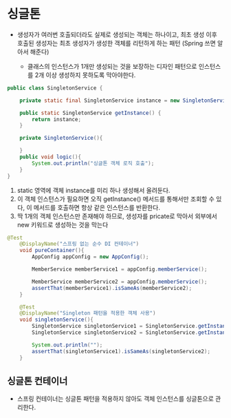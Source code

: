 # 싱글톤

- 생성자가 여러번 호출되더라도 실제로 생성되는 객체는 하나이고, 최초 생성 이후 호출된 생성자는 최초 생성자가 생성한 객체를 리턴하게 하는 패턴 (Spring 쓰면 알아서 해준다)

  - 클래스의 인스턴스가 1개만 생성되는 것을 보장하는 디자인 패턴으로 인스턴스를 2개 이상 생성하지 못하도록 막아야한다.

```java
public class SingletonService {

    private static final SingletonService instance = new SingletonService();

    public static SingletonService getInstance() {
        return instance;
    }

    private SingletonService(){

    }
    public void logic(){
        System.out.println("싱글톤 객체 로직 호출");
    }
}
```

1. static 영역에 객체 instance를 미리 하나 생성해서 올려둔다.
2. 이 객체 인스턴스가 필요하면 오직 getInstance() 메서드를 통해서만 조회할 수 있다, 이 메서드를 호출하면 항상 같은 인스턴스를 반환한다.
3. 딱 1개의 객체 인스턴스만 존재해야 하므로, 생성자를 pricate로 막아서 외부에서 new 키워드로 생성하는 것을 막는다



```java
@Test
    @DisplayName("스프링 없는 순수 DI 컨테이너")
    void pureContainer(){
        AppConfig appConfig = new AppConfig();

        MemberService memberService1 = appConfig.memberService();

        MemberService memberService2 = appConfig.memberService();
        assertThat(memberService1).isSameAs(memberService2);
    }

    @Test
    @DisplayName("Singleton 패턴을 적용한 객체 사용")
    void singletonService(){
        SingletonService singletonService1 = SingletonService.getInstance();
        SingletonService singletonService2 = SingletonService.getInstance();

        System.out.println("");
        assertThat(singletonService1).isSameAs(singletonService2);
    }
```



## 싱글톤 컨테이너

- 스프링 컨테이너는 싱글톤 패턴을 적용하지 않아도 객체 인스턴스를 싱글톤으로 관리한다.
